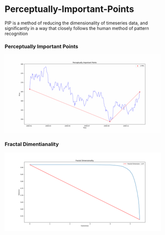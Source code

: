# Perceptually-Important-Points

PIP is a method of reducing the dimensionality of timeseries data, and significantly in a way that closely follows the human method of pattern recognition 

### Perceptually Important Points
![Perceptually Important Points](https://github.com/cmosongo/Perceptually-Important-Points/blob/main/images/PIPs.gif)

### Fractal Dimentianality
![Fractal Dimentianality](https://github.com/cmosongo/Perceptually-Important-Points/blob/main/images/fractal_dimension.png)
